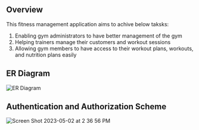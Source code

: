 ## Overview
This fitness management application aims to achive below taksks:
1. Enabling gym administrators to have better management of the gym
2. Helping trainers manage their customers and workout sessions
3. Allowing gym members to have access to their workout plans, workouts, and nutrition plans easily

## ER Diagram

![ER Diagram](https://user-images.githubusercontent.com/73263355/235767261-dee9dbb7-bc94-4a1b-88a5-6d7d7369df20.jpg)

## Authentication and Authorization Scheme
![Screen Shot 2023-05-02 at 2 36 56 PM](https://user-images.githubusercontent.com/73263355/235767937-b0072318-d4b6-4c10-9323-d002792c5069.png)
